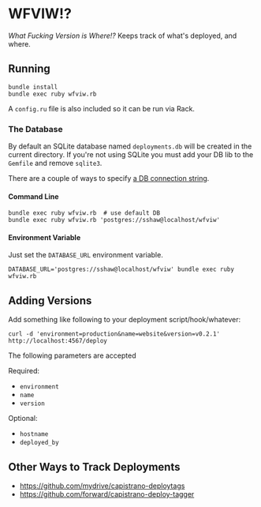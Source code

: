 # WFVIW!?

_What Fucking Version is Where!?_ Keeps track of what's deployed, and where.

## Running

    bundle install
    bundle exec ruby wfviw.rb


A `config.ru` file is also included so it can be run via Rack.

### The Database

By default an SQLite database named `deployments.db` will be created in the current directory.
If you're not using SQLite you must add your DB lib to the `Gemfile` and remove `sqlite3`.

There are a couple of ways to specify [a DB connection string](http://sequel.jeremyevans.net/rdoc/files/doc/opening_databases_rdoc.html#label-Using+the+Sequel.connect+method).

#### Command Line

	bundle exec ruby wfviw.rb  # use default DB
	bundle exec ruby wfviw.rb 'postgres://sshaw@localhost/wfviw'

#### Environment Variable

Just set the `DATABASE_URL` environment variable.

	DATABASE_URL='postgres://sshaw@localhost/wfviw' bundle exec ruby wfviw.rb
 
## Adding Versions

Add something like following to your deployment script/hook/whatever:

    curl -d 'environment=production&name=website&version=v0.2.1' http://localhost:4567/deploy

The following parameters are accepted

Required:

  * `environment`
  * `name`
  * `version`

Optional:

  * `hostname`
  * `deployed_by`

## Other Ways to Track Deployments

* https://github.com/mydrive/capistrano-deploytags
* https://github.com/forward/capistrano-deploy-tagger
